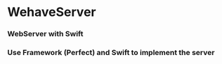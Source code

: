 # WehaveServer
### WebServer with Swift

### Use Framework (Perfect) and Swift to implement the server 
